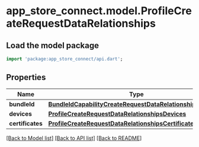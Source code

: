 # app_store_connect.model.ProfileCreateRequestDataRelationships

## Load the model package
```dart
import 'package:app_store_connect/api.dart';
```

## Properties
Name | Type | Description | Notes
------------ | ------------- | ------------- | -------------
**bundleId** | [**BundleIdCapabilityCreateRequestDataRelationshipsBundleId**](BundleIdCapabilityCreateRequestDataRelationshipsBundleId.md) |  | 
**devices** | [**ProfileCreateRequestDataRelationshipsDevices**](ProfileCreateRequestDataRelationshipsDevices.md) |  | [optional] 
**certificates** | [**ProfileCreateRequestDataRelationshipsCertificates**](ProfileCreateRequestDataRelationshipsCertificates.md) |  | 

[[Back to Model list]](../README.md#documentation-for-models) [[Back to API list]](../README.md#documentation-for-api-endpoints) [[Back to README]](../README.md)


